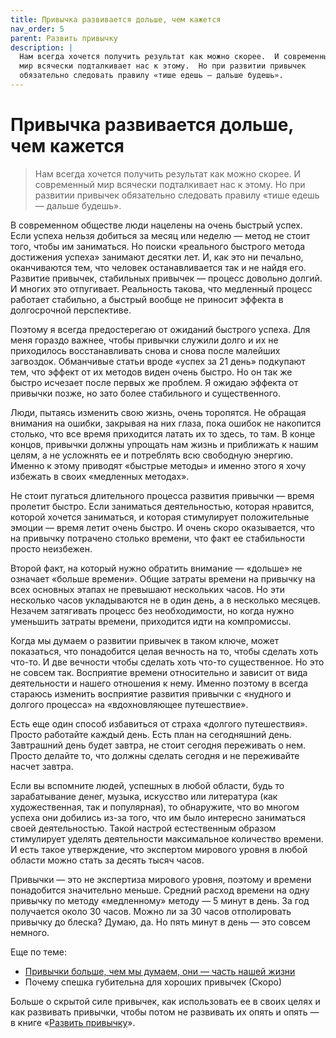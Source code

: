 ```yaml
---
title: Привычка развивается дольше, чем кажется
nav_order: 5
parent: Развить привычку
description: |
  Нам всегда хочется получить результат как можно скорее.  И современный
  мир всячески подталкивает нас к этому.  Но при развитии привычек
  обязательно следовать правилу «тише едешь — дальше будешь».
---
```


# Привычка развивается дольше, чем кажется

> Нам всегда хочется получить результат как можно скорее.  И
> современный мир всячески подталкивает нас к этому.  Но при развитии
> привычек обязательно следовать правилу «тише едешь — дальше будешь».


В современном обществе люди нацелены на очень быстрый успех.  Если
успеха нельзя добиться за месяц или неделю — метод не стоит того,
чтобы им заниматься.  Но поиски «реального быстрого метода достижения
успеха» занимают десятки лет.  И, как это ни печально, оканчиваются
тем, что человек останавливается так и не найдя его.  Развитие
привычек, стабильных привычек — процесс довольно долгий.  И многих это
отпугивает.  Реальность такова, что медленный процесс работает
стабильно, а быстрый вообще не приносит эффекта в долгосрочной
перспективе.

Поэтому я всегда предостерегаю от ожиданий быстрого успеха.  Для меня
гораздо важнее, чтобы привычки служили долго и их не приходилось
восстанавливать снова и снова после малейших загвоздок.  Обманчивые
статьи вроде «успех за 21 день» подкупают тем, что эффект от их
методов виден очень быстро.  Но он так же быстро исчезает после первых
же проблем.  Я ожидаю эффекта от привычки позже, но зато более
стабильного и существенного.

Люди, пытаясь изменить свою жизнь, очень торопятся.  Не обращая
внимания на ошибки, закрывая на них глаза, пока ошибок не накопится
столько, что все время приходится латать их то здесь, то там.  В конце
концов, привычки должны упрощать нам жизнь и приближать к нашим целям,
а не усложнять ее и потреблять всю свободную энергию.  Именно к этому
приводят «быстрые методы» и именно этого я хочу избежать в своих
«медленных методах».

Не стоит пугаться длительного процесса развития привычки — время
пролетит быстро.  Если заниматься деятельностью, которая нравится,
которой хочется заниматься, и которая стимулирует положительные эмоции
— время летит очень быстро.  И очень скоро оказывается, что на
привычку потрачено столько времени, что факт ее стабильности просто
неизбежен.

Второй факт, на который нужно обратить внимание — «дольше» не означает
«больше времени».  Общие затраты времени на привычку на всех основных
этапах не превышают нескольких часов.  Но эти несколько часов
укладываются не в один день, а в несколько месяцев.  Незачем
затягивать процесс без необходимости, но когда нужно уменьшить затраты
времени, приходится идти на компромиссы.

Когда мы думаем о развитии привычек в таком ключе, может показаться,
что понадобится целая вечность на то, чтобы сделать хоть что-то.  И
две вечности чтобы сделать хоть что-то существенное.  Но это не совсем
так.  Восприятие времени относительно и зависит от вида деятельности и
нашего отношения к нему.  Именно поэтому в всегда стараюсь изменить
восприятие развития привычки с «нудного и долгого процесса» на
«вдохновляющее путешествие».

Есть еще один способ избавиться от страха «долгого путешествия».
Просто работайте каждый день.  Есть план на сегодняшний день.
Завтрашний день будет завтра, не стоит сегодня переживать о нем.
Просто делайте то, что должны сделать сегодня и не переживайте насчет
завтра.

Если вы вспомните людей, успешных в любой области, будь то
зарабатывание денег, музыка, искусство или литература (как
художественная, так и популярная), то обнаружите, что во многом успеха
они добились из-за того, что им было интересно заниматься своей
деятельностью.  Такой настрой естественным образом стимулирует уделять
деятельности максимальное количество времени.  И есть такое
утверждение, что экспертом мирового уровня в любой области можно стать
за десять тысяч часов.

Привычки — это не экспертиза мирового уровня, поэтому и времени
понадобится значительно меньше.  Средний расход времени на одну
привычку по методу «медленному» методу — 5 минут в день.  За год
получается около 30 часов.  Можно ли за 30 часов отполировать привычку
до блеска?  Думаю, да.  Но пять минут в день — это совсем немного.


Еще по теме:
- [Привычки больше, чем мы думаем, они — часть нашей жизни](https://konstantin-morenko.ru/book-clippings/habits/part-of-life.html)
- Почему спешка губительна для хороших привычек (Скоро)


Больше о скрытой силе привычек, как использовать ее в своих целях и
как развивать привычки, чтобы потом не развивать их опять и опять —
в книге «[Развить привычку](https://www.litres.ru/konstantin-morenko/razvit-privychku/)».
